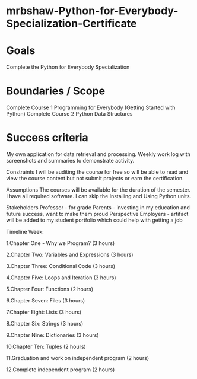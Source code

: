 # mrbshaw-Python-for-Everybody-Specialization-Certificate <br>
# Goals
Complete the Python for Everybody Specialization <br>
# Boundaries / Scope
Complete Course 1 Programming for Everybody (Getting Started with Python) 
Complete Course 2 Python Data Structures
# Success criteria <br>
My own application for data retrieval and processing.
Weekly work log with screenshots and summaries to demonstrate activity.

Constraints
I will be auditing the course for free so will be able to read and view the course content but not submit projects or earn the certification.

Assumptions
The courses will be available for the duration of the semester.
I have all required software.
I can skip the Installing and Using Python units.

Stakeholders
Professor - for grade
Parents - investing in my education and future success, want to make them proud
Perspective Employers - artifact will be added to my student portfolio which could help with getting a job

Timeline
Week: 

1.Chapter One - Why we Program? (3 hours)

2.Chapter Two: Variables and Expressions (3 hours)

3.Chapter Three: Conditional Code (3 hours)

4.Chapter Five: Loops and Iteration (3 hours)

5.Chapter Four: Functions (2 hours)

6.Chapter Seven: Files (3 hours)

7.Chapter Eight: Lists (3 hours)

8.Chapter Six: Strings (3 hours)

9.Chapter Nine: Dictionaries (3 hours)

10.Chapter Ten: Tuples (2 hours)

11.Graduation and work on independent program (2 hours)

12.Complete independent program (2 hours)
